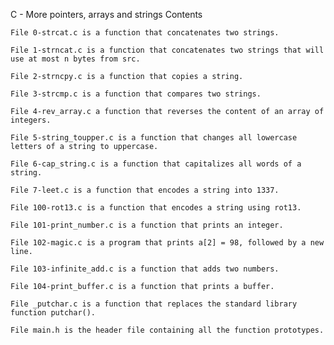 C - More pointers, arrays and strings
Contents

    File 0-strcat.c is a function that concatenates two strings.

    File 1-strncat.c is a function that concatenates two strings that will use at most n bytes from src.

    File 2-strncpy.c is a function that copies a string.

    File 3-strcmp.c is a function that compares two strings.

    File 4-rev_array.c a function that reverses the content of an array of integers.

    File 5-string_toupper.c is a function that changes all lowercase letters of a string to uppercase.

    File 6-cap_string.c is a function that capitalizes all words of a string.

    File 7-leet.c is a function that encodes a string into 1337.

    File 100-rot13.c is a function that encodes a string using rot13.

    File 101-print_number.c is a function that prints an integer.

    File 102-magic.c is a program that prints a[2] = 98, followed by a new line.

    File 103-infinite_add.c is a function that adds two numbers.

    File 104-print_buffer.c is a function that prints a buffer.

    File _putchar.c is a function that replaces the standard library function putchar().

    File main.h is the header file containing all the function prototypes.
